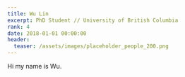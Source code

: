 ```yaml
---
title: Wu Lin
excerpt: PhD Student // University of British Columbia
rank: 4
date: 2018-01-01 00:00:00
header:
  teaser: /assets/images/placeholder_people_200.png
---
```


Hi my name is Wu.
